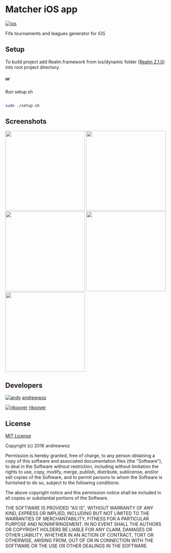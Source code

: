 # Matcher iOS app

[![ios](https://img.shields.io/badge/ios-10.0-blue.svg)]()

Fifa tournaments and leagues generator for iOS

## Setup
To build project add Realm.framework from ios/dynamic folder ([Realm 2.1.0](https://static.realm.io/downloads/objc/realm-objc-2.1.0.zip)) into root project directory.

##### or

Run setup.sh
```bash

sudo ./setup.sh

```

## Screenshots

<img src="https://github.com/andrewwoz/Matcher-iOS-app/blob/setup-script/screenshots/competitions.png" width="250">
<img src="https://github.com/andrewwoz/Matcher-iOS-app/blob/setup-script/screenshots/list.png" width="250">
<img src="https://github.com/andrewwoz/Matcher-iOS-app/blob/setup-script/screenshots/matches.png" width="250">
<img src="https://github.com/andrewwoz/Matcher-iOS-app/blob/setup-script/screenshots/player.png" width="250">
<img src="https://github.com/andrewwoz/Matcher-iOS-app/blob/setup-script/screenshots/table.png" width="250">

## Developers


[![andy](https://avatars1.githubusercontent.com/u/6348345?v=3&s=56)](https://github.com/andrewwoz) [andrewwoz](https://github.com/andrewwoz)

[![rikoover](https://avatars3.githubusercontent.com/u/10188785?v=3&s=56)](https://github.com/riko105) [rikoover](https://github.com/riko105)


## License

[MIT License](http://opensource.org/licenses/MIT)

Copyright (c) 2016 andrewwoz

Permission is hereby granted, free of charge, to any person obtaining a copy
of this software and associated documentation files (the "Software"), to deal
in the Software without restriction, including without limitation the rights
to use, copy, modify, merge, publish, distribute, sublicense, and/or sell
copies of the Software, and to permit persons to whom the Software is
furnished to do so, subject to the following conditions:

The above copyright notice and this permission notice shall be included in all
copies or substantial portions of the Software.

THE SOFTWARE IS PROVIDED "AS IS", WITHOUT WARRANTY OF ANY KIND, EXPRESS OR
IMPLIED, INCLUDING BUT NOT LIMITED TO THE WARRANTIES OF MERCHANTABILITY,
FITNESS FOR A PARTICULAR PURPOSE AND NONINFRINGEMENT. IN NO EVENT SHALL THE
AUTHORS OR COPYRIGHT HOLDERS BE LIABLE FOR ANY CLAIM, DAMAGES OR OTHER
LIABILITY, WHETHER IN AN ACTION OF CONTRACT, TORT OR OTHERWISE, ARISING FROM,
OUT OF OR IN CONNECTION WITH THE SOFTWARE OR THE USE OR OTHER DEALINGS IN THE
SOFTWARE.
